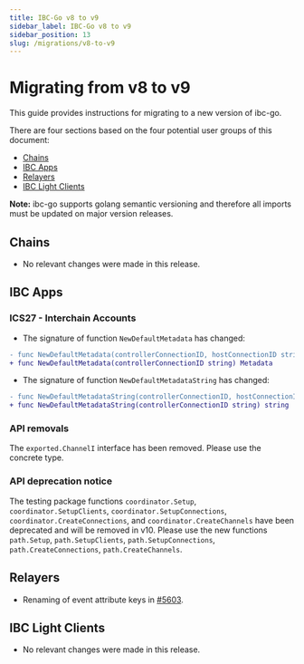 ```yaml
---
title: IBC-Go v8 to v9
sidebar_label: IBC-Go v8 to v9
sidebar_position: 13
slug: /migrations/v8-to-v9
---
```


# Migrating from v8 to v9

This guide provides instructions for migrating to a new version of ibc-go.

There are four sections based on the four potential user groups of this document:

- [Chains](#chains)
- [IBC Apps](#ibc-apps)
- [Relayers](#relayers)
- [IBC Light Clients](#ibc-light-clients)

**Note:** ibc-go supports golang semantic versioning and therefore all imports must be updated on major version releases.

## Chains

- No relevant changes were made in this release.

## IBC Apps

### ICS27 - Interchain Accounts

- The signature of function `NewDefaultMetadata` has changed:

```diff
- func NewDefaultMetadata(controllerConnectionID, hostConnectionID string) Metadata
+ func NewDefaultMetadata(controllerConnectionID string) Metadata
```

- The signature of function `NewDefaultMetadataString` has changed:

```diff
- func NewDefaultMetadataString(controllerConnectionID, hostConnectionID string)
+ func NewDefaultMetadataString(controllerConnectionID string) string
```

### API removals

The `exported.ChannelI` interface has been removed. Please use the concrete type. 

### API deprecation notice

The testing package functions `coordinator.Setup`, `coordinator.SetupClients`, `coordinator.SetupConnections`, `coordinator.CreateConnections`, and `coordinator.CreateChannels` have been deprecated and will be removed in v10.
Please use the new functions `path.Setup`, `path.SetupClients`, `path.SetupConnections`, `path.CreateConnections`, `path.CreateChannels`.

## Relayers

- Renaming of event attribute keys in [#5603](https://github.com/cosmos/ibc-go/pull/5603).

## IBC Light Clients

- No relevant changes were made in this release.

